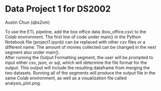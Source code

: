 # Data Project 1 for DS2002
Austin Chun (qbs2vm)

To use the ETL pipeline, add the box office data (box_office.csv) to the Colab environment. The first line of code under main() in the Python Notebook file (project1.ipynb) can be replaced with other csv files or a different name. The amount of movies collected can be changed in the next segment also under main(). <br>
After running the Output Formatting segment, the user will be prompted to input either csv, json, or sql, which will determine the file format for the output. This output will include the resulting dataframe from merging the two datasets. Running all of the segments will produce the output file in the same Colab environment, as well as a visualization file called analysis_plot.png.
